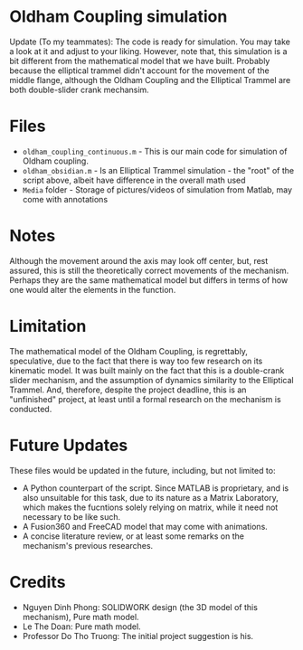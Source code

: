 # Oldham Coupling simulation

Update (To my teammates): The code is ready for simulation. You may take a look at it and adjust to your liking. However, note that, this simulation is a bit different from the mathematical model that we have built. Probably because the elliptical trammel didn't account for the movement of the middle flange, although the Oldham Coupling and the Elliptical Trammel are both double-slider crank mechansim.

# Files
- `oldham_coupling_continuous.m` - This is our main code for simulation of Oldham coupling.
- `oldham_obsidian.m` - Is an Elliptical Trammel simulation - the "root" of the script above, albeit have difference in the overall math used 
- `Media` folder - Storage of pictures/videos of simulation from Matlab, may come with annotations

# Notes
Although the movement around the axis may look off center, but, rest assured, this is still the theoretically correct movements of the mechanism. Perhaps they are the same mathematical model but differs in terms of how one would alter the elements in the function. 

# Limitation 
The mathematical model of the Oldham Coupling, is regrettably, speculative, due to the fact that there is way too few research on its kinematic model. It was built mainly on the fact that this is a double-crank slider mechanism, and the assumption of dynamics similarity to the Elliptical Trammel. And, therefore, despite the project deadline, this is an "unfinished" project, at least until a formal research on the mechanism is conducted.

# Future Updates
These files would be updated in the future, including, but not limited to: 
- A Python counterpart of the script. Since MATLAB is proprietary, and is also unsuitable for this task, due to its nature as a Matrix Laboratory, which makes the fucntions solely relying on matrix, while it need not necessary to be like such.
- A Fusion360 and FreeCAD model that may come with animations.
- A concise literature review, or at least some remarks on the mechanism's previous researches.

# Credits
- Nguyen Dinh Phong: SOLIDWORK design (the 3D model of this mechanism), Pure math model.  
- Le The Doan: Pure math model. 
- Professor Do Tho Truong: The initial project suggestion is his.